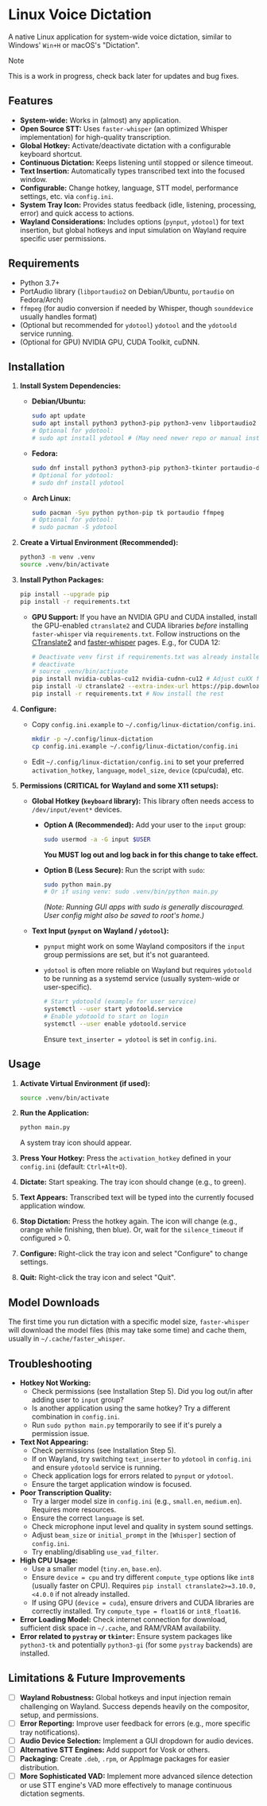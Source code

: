 # Linux Voice Dictation

A native Linux application for system-wide voice dictation, similar to Windows' `Win+H` or macOS's "Dictation".

> [!Note]
> This is a work in progress, check back later for updates and bug fixes. 

## Features

- **System-wide:** Works in (almost) any application.
- **Open Source STT:** Uses `faster-whisper` (an optimized Whisper implementation) for high-quality transcription.
- **Global Hotkey:** Activate/deactivate dictation with a configurable keyboard shortcut.
- **Continuous Dictation:** Keeps listening until stopped or silence timeout.
- **Text Insertion:** Automatically types transcribed text into the focused window.
- **Configurable:** Change hotkey, language, STT model, performance settings, etc. via `config.ini`.
- **System Tray Icon:** Provides status feedback (idle, listening, processing, error) and quick access to actions.
- **Wayland Considerations:** Includes options (`pynput`, `ydotool`) for text insertion, but global hotkeys and input simulation on Wayland require specific user permissions.

## Requirements

- Python 3.7+
- PortAudio library (`libportaudio2` on Debian/Ubuntu, `portaudio` on Fedora/Arch)
- `ffmpeg` (for audio conversion if needed by Whisper, though `sounddevice` usually handles format)
- (Optional but recommended for `ydotool`) `ydotool` and the `ydotoold` service running.
- (Optional for GPU) NVIDIA GPU, CUDA Toolkit, cuDNN.

## Installation

1. **Install System Dependencies:**

   - **Debian/Ubuntu:**

     ```bash
     sudo apt update
     sudo apt install python3 python3-pip python3-venv libportaudio2 ffmpeg
     # Optional for ydotool:
     # sudo apt install ydotool # (May need newer repo or manual install for latest)
     ```

   - **Fedora:**

     ```bash
     sudo dnf install python3 python3-pip python3-tkinter portaudio-devel ffmpeg-free
     # Optional for ydotool:
     # sudo dnf install ydotool
     ```

   - **Arch Linux:**

     ```bash
     sudo pacman -Syu python python-pip tk portaudio ffmpeg
     # Optional for ydotool:
     # sudo pacman -S ydotool
     ```

2. **Create a Virtual Environment (Recommended):**

   ```bash
   python3 -m venv .venv
   source .venv/bin/activate
   ```

3. **Install Python Packages:**

   ```bash
   pip install --upgrade pip
   pip install -r requirements.txt
   ```

   - **GPU Support:** If you have an NVIDIA GPU and CUDA installed, install the GPU-enabled `ctranslate2` and CUDA libraries _before_ installing `faster-whisper` via `requirements.txt`. Follow instructions on the [CTranslate2](https://github.com/OpenNMT/CTranslate2) and [faster-whisper](https://github.com/guillaumekln/faster-whisper) pages. E.g., for CUDA 12:

     ```bash
     # Deactivate venv first if requirements.txt was already installed
     # deactivate
     # source .venv/bin/activate
     pip install nvidia-cublas-cu12 nvidia-cudnn-cu12 # Adjust cuXX for your CUDA version
     pip install -U ctranslate2 --extra-index-url https://pip.download.nvidia.com/compute-ctranslate2/redist/ # Check CTranslate2 docs for latest URL/method
     pip install -r requirements.txt # Now install the rest
     ```

4. **Configure:**

   - Copy `config.ini.example` to `~/.config/linux-dictation/config.ini`.

     ```bash
     mkdir -p ~/.config/linux-dictation
     cp config.ini.example ~/.config/linux-dictation/config.ini
     ```

   - Edit `~/.config/linux-dictation/config.ini` to set your preferred `activation_hotkey`, `language`, `model_size`, `device` (cpu/cuda), etc.

5. **Permissions (CRITICAL for Wayland and some X11 setups):**

   - **Global Hotkey (`keyboard` library):** This library often needs access to `/dev/input/event*` devices.

     - **Option A (Recommended):** Add your user to the `input` group:

       ```bash
       sudo usermod -a -G input $USER
       ```

       **You MUST log out and log back in for this change to take effect.**

     - **Option B (Less Secure):** Run the script with `sudo`:

       ```bash
       sudo python main.py
       # Or if using venv: sudo .venv/bin/python main.py
       ```

       _(Note: Running GUI apps with sudo is generally discouraged. User config might also be saved to root's home.)_

   - **Text Input (`pynput` on Wayland / `ydotool`):**

     - `pynput` might work on some Wayland compositors if the `input` group permissions are set, but it's not guaranteed.
     - `ydotool` is often more reliable on Wayland but requires `ydotoold` to be running as a systemd service (usually system-wide or user-specific).

       ```bash
       # Start ydotoold (example for user service)
       systemctl --user start ydotoold.service
       # Enable ydotoold to start on login
       systemctl --user enable ydotoold.service
       ```

       Ensure `text_inserter = ydotool` is set in `config.ini`.

## Usage

1. **Activate Virtual Environment (if used):**

   ```bash
   source .venv/bin/activate
   ```

2. **Run the Application:**

   ```bash
   python main.py
   ```

   A system tray icon should appear.

3. **Press Your Hotkey:** Press the `activation_hotkey` defined in your `config.ini` (default: `Ctrl+Alt+D`).
4. **Dictate:** Start speaking. The tray icon should change (e.g., to green).
5. **Text Appears:** Transcribed text will be typed into the currently focused application window.
6. **Stop Dictation:** Press the hotkey again. The icon will change (e.g., orange while finishing, then blue). Or, wait for the `silence_timeout` if configured > 0.
7. **Configure:** Right-click the tray icon and select "Configure" to change settings.
8. **Quit:** Right-click the tray icon and select "Quit".

## Model Downloads

The first time you run dictation with a specific model size, `faster-whisper` will download the model files (this may take some time) and cache them, usually in `~/.cache/faster_whisper`.

## Troubleshooting

- **Hotkey Not Working:**
  - Check permissions (see Installation Step 5). Did you log out/in after adding user to `input` group?
  - Is another application using the same hotkey? Try a different combination in `config.ini`.
  - Run `sudo python main.py` temporarily to see if it's purely a permission issue.
- **Text Not Appearing:**
  - Check permissions (see Installation Step 5).
  - If on Wayland, try switching `text_inserter` to `ydotool` in `config.ini` and ensure `ydotoold` service is running.
  - Check application logs for errors related to `pynput` or `ydotool`.
  - Ensure the target application window is focused.
- **Poor Transcription Quality:**
  - Try a larger model size in `config.ini` (e.g., `small.en`, `medium.en`). Requires more resources.
  - Ensure the correct `language` is set.
  - Check microphone input level and quality in system sound settings.
  - Adjust `beam_size` or `initial_prompt` in the `[Whisper]` section of `config.ini`.
  - Try enabling/disabling `use_vad_filter`.
- **High CPU Usage:**
  - Use a smaller model (`tiny.en`, `base.en`).
  - Ensure `device = cpu` and try different `compute_type` options like `int8` (usually faster on CPU). Requires `pip install ctranslate2>=3.10.0,<4.0.0` if not already installed.
  - If using GPU (`device = cuda`), ensure drivers and CUDA libraries are correctly installed. Try `compute_type = float16` or `int8_float16`.
- **Error Loading Model:** Check internet connection for download, sufficient disk space in `~/.cache`, and RAM/VRAM availability.
- **Error related to `pystray` or `tkinter`:** Ensure system packages like `python3-tk` and potentially `python3-gi` (for some `pystray` backends) are installed.

## Limitations & Future Improvements

- [ ] **Wayland Robustness:** Global hotkeys and input injection remain challenging on Wayland. Success depends heavily on the compositor, setup, and permissions.
- [ ] **Error Reporting:** Improve user feedback for errors (e.g., more specific tray notifications).
- [ ] **Audio Device Selection:** Implement a GUI dropdown for audio devices.
- [ ] **Alternative STT Engines:** Add support for Vosk or others.
- [ ] **Packaging:** Create `.deb`, `.rpm`, or AppImage packages for easier distribution.
- [ ] **More Sophisticated VAD:** Implement more advanced silence detection or use STT engine's VAD more effectively to manage continuous dictation segments.
